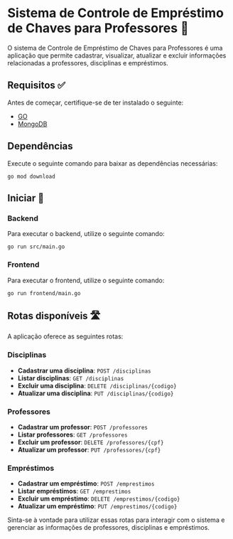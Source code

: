 # Sistema de Controle de Empréstimo de Chaves para Professores 📝

O sistema de Controle de Empréstimo de Chaves para Professores é uma aplicação que permite cadastrar, visualizar, atualizar e excluir informações relacionadas a professores, disciplinas e empréstimos.

## Requisitos ✅

Antes de começar, certifique-se de ter instalado o seguinte:

- [GO](https://go.dev/dl/)
- [MongoDB](https://www.mongodb.com/cloud/atlas/lp/try4?utm_source=google&utm_campaign=search_gs_pl_evergreen_atlas_core_prosp-brand_gic-null_amers-br_ps-all_desktop_eng_lead&utm_term=mongodb&utm_medium=cpc_paid_search&utm_ad=e&utm_ad_campaign_id=12212624308&adgroup=115749706023&cq_cmp=12212624308&gad=1&gclid=CjwKCAjwkLCkBhA9EiwAka9QRl846vPE0kXkCtmekDxAserqSfHRGRIJsxsZv90fypc8tm658DIQVhoCsM0QAvD_BwE)

## Dependências

Execute o seguinte comando para baixar as dependências necessárias:

```
go mod download
```

## Iniciar 🚀 

### Backend 

Para executar o backend, utilize o seguinte comando:

```
go run src/main.go
```

### Frontend

Para executar o frontend, utilize o seguinte comando:

```
go run frontend/main.go
```

## Rotas disponíveis 🛣️

A aplicação oferece as seguintes rotas:

### Disciplinas

- **Cadastrar uma disciplina**: `POST /disciplinas`
- **Listar disciplinas**: `GET /disciplinas`
- **Excluir uma disciplina**: `DELETE /disciplinas/{codigo}`
- **Atualizar uma disciplina**: `PUT /disciplinas/{codigo}`

### Professores

- **Cadastrar um professor**: `POST /professores`
- **Listar professores**: `GET /professores`
- **Excluir um professor**: `DELETE /professores/{cpf}`
- **Atualizar um professor**: `PUT /professores/{cpf}`

### Empréstimos

- **Cadastrar um empréstimo**: `POST /emprestimos`
- **Listar empréstimos**: `GET /emprestimos`
- **Excluir um empréstimo**: `DELETE /emprestimos/{codigo}`
- **Atualizar um empréstimo**: `PUT /emprestimos/{codigo}`

Sinta-se à vontade para utilizar essas rotas para interagir com o sistema e gerenciar as informações de professores, disciplinas e empréstimos.
